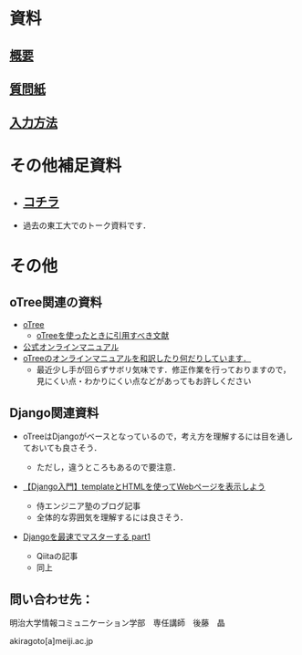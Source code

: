 
# 資料

## [概要](https://github.com/akrgt/otree_2020titech/tree/master/0_outline)

## [質問紙](https://github.com/akrgt/otree_2020titech/tree/master/1_Questionnaire)

## [入力方法](https://github.com/akrgt/otree_2020titech/tree/master/2_input)


# その他補足資料

* ## [コチラ](https://speakerdeck.com/akrgt/dong-jing-gong-ye-da-xue-otreeniyoruonrainjing-ji-shi-yan-seminabu-zu-zi-liao)

* 過去の東工大でのトーク資料です．

# その他

## oTree関連の資料

* [oTree](https://www.otree.org/)
  * [oTreeを使ったときに引用すべき文献](https://www.sciencedirect.com/science/article/pii/S2214635016000101)
* [公式オンラインマニュアル](https://otree.readthedocs.io/en/latest/)
* [oTreeのオンラインマニュアルを和訳したり何だりしています．](https://akrgt.gitbook.io/otree-jp/)
  * 最近少し手が回らずサボリ気味です．修正作業を行っておりますので，見にくい点・わかりにくい点などがあってもお許しください

## Django関連資料

* oTreeはDjangoがベースとなっているので，考え方を理解するには目を通しておいても良さそう．
  * ただし，違うところもあるので要注意．

* [【Django入門】templateとHTMLを使ってWebページを表示しよう](https://www.sejuku.net/blog/26407)
  * 侍エンジニア塾のブログ記事
  * 全体的な雰囲気を理解するには良さそう．
* [Djangoを最速でマスターする part1](https://qiita.com/gragragrao/items/373057783ba8856124f3)
  * Qiitaの記事
  * 同上



## 問い合わせ先：

明治大学情報コミュニケーション学部　専任講師　後藤　晶

akiragoto[a]meiji.ac.jp
